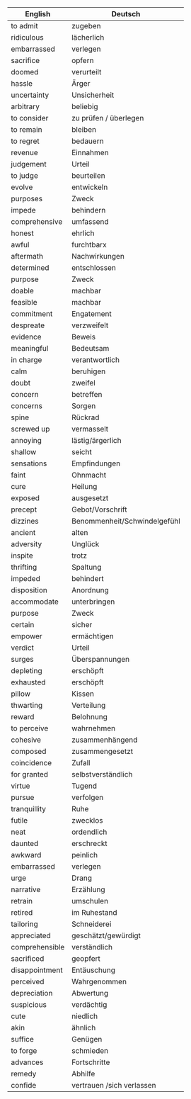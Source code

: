 English | Deutsch
------------ | -------------
to admit | zugeben
ridiculous | lächerlich
embarrassed | verlegen
sacrifice | opfern
doomed | 	verurteilt
hassle	 | Ärger
uncertainty | Unsicherheit
arbitrary | beliebig
to consider | zu prüfen / überlegen
to remain | bleiben
to regret | bedauern
revenue	 | Einnahmen
judgement | Urteil
to judge | beurteilen
evolve	 | entwickeln
purposes	 | Zweck
impede	 | behindern
comprehensive	 | umfassend
honest	 | ehrlich
awful	 | furchtbarx
aftermath | Nachwirkungen
determined | entschlossen
purpose | Zweck
doable | machbar
feasible | machbar
commitment | Engatement
despreate | verzweifelt
evidence | Beweis
meaningful | Bedeutsam
in charge | verantwortlich
calm | beruhigen
doubt | zweifel
concern | betreffen
concerns | Sorgen
spine | Rückrad
screwed up | vermasselt
annoying | lästig/ärgerlich
shallow | seicht
sensations | Empfindungen
faint | Ohnmacht
cure | Heilung
exposed | ausgesetzt
precept | Gebot/Vorschrift
dizzines | Benommenheit/Schwindelgefühl
ancient | alten
adversity | Unglück
inspite | trotz
thrifting | Spaltung
impeded | behindert
disposition | Anordnung
accommodate | unterbringen
purpose | Zweck
certain | sicher
empower | ermächtigen
verdict | Urteil
surges | Überspannungen
depleting | erschöpft
exhausted | erschöpft
pillow | Kissen
thwarting | Verteilung
reward | Belohnung
to perceive | wahrnehmen
cohesive | zusammenhängend
composed | zusammengesetzt
coincidence | Zufall
for granted | selbstverständlich
virtue | Tugend
pursue | verfolgen
tranquillity | Ruhe
futile | zwecklos
neat | ordendlich
daunted | erschreckt
awkward | peinlich
embarrassed | verlegen
urge | Drang
narrative | Erzählung
retrain | umschulen
retired | im Ruhestand
tailoring | Schneiderei
appreciated | geschätzt/gewürdigt
comprehensible | verständlich
sacrificed | geopfert
disappointment | Entäuschung
perceived | Wahrgenommen
depreciation | Abwertung
suspicious | verdächtig
cute | niedlich
akin | ähnlich
suffice | Genügen
to forge | schmieden
advances | Fortschritte
remedy | Abhilfe
confide | vertrauen /sich verlassen
